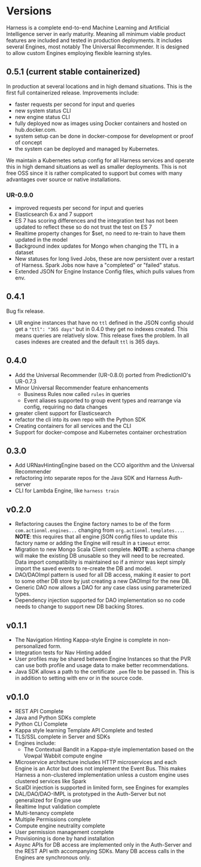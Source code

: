 # Versions

Harness is a complete end-to-end Machine Learning and Artificial Intelligence server in early maturity. Meaning all minimum viable product features are included and tested in production deployments. It includes several Engines, most notably The Universal Recommender. It is designed to allow custom Engines employing flexible learning styles.

## 0.5.1 (current stable containerized)

In production at several locations and in high demand situations. This is the first full containerized release. Improvements include:

 - faster requests per second for input and queries
 - new system status CLI
 - new engine status CLI
 - fully deployed now as images using Docker containers and hosted on hub.docker.com.
 - system setup can be done in docker-compose for development or proof of concept
 - the system can be deployed and managed by Kubernetes. 

We maintain a Kubernetes setup config for all Harness services and operate this in high demand situations as well as smaller deployments. This is not free OSS since it is rather complicated to support but comes with many advantages over source or native installations. 


### UR-0.9.0

 - improved requests per second for input and queries
 - Elasticsearch 6.x and 7 support
 - ES 7 has scoring differences and the integration test has not been updated to reflect these so do not trust the test on ES 7
 - Realtime property changes for $set, no need to re-train to have them updated in the model
 - Background index updates for Mongo when changing the TTL in a dataset
 - New statuses for long lived Jobs, these are now persistent over a restart of Harness. Spark Jobs now have a "completed" or "failed" status.
 - Extended JSON for Engine Instance Config files, which pulls values from env.

## 0.4.1

Bug fix release.

 - UR engine instances that have no `ttl` defined in the JSON config should get a `"ttl": "365 days"` but in 0.4.0 they get no indexes created. This means queries are relatively slow. This release fixes the problem. In all cases indexes are created and the default `ttl` is 365 days.
 
## 0.4.0

- Add the Universal Recommender (UR-0.8.0) ported from PredictionIO's UR-0.7.3
- Minor Universal Recommender feature enhancements
    - Business Rules now called `rules` in queries
    - Event aliases supported to group event types and rearrange via config, requiring no data changes
- greater client support for Elasticsearch 
- refactor the cli into its own repo with the Python SDK
- Creating containers for all services and the CLI
- Support for docker-compose and Kubernetes container orchestration

## 0.3.0

 - Add URNavHintingEngine based on the CCO algorithm and the Universal Recommender
 - refactoring into separate repos for the Java SDK and Harness Auth-server
 - CLI for Lambda Engine, like `harness train`

## v0.2.0

 - Refactoring causes the Engine factory names to be of the form `com.actionml.engines...` changing from `org.actionml.templates...`. **NOTE**: this requires that all engine jSON config files to update this factory name or adding the Engine will result in a `timeout` error.
 - Migration to new Mongo Scala Client complete. **NOTE**: a schema change will make the existing DB unusable so they will need to be recreated. Data import compatibility is maintained so if a mirror was kept simply import the saved events to re-create the DB and model.
 - DAO/DAOImpl pattern is used for all DB access, making it easier to port to some other DB store by just creating a new DAOImpl for the new DB.
 - Generic DAO now allows a DAO for any case class using parameterized types.
 - Dependency injection supported for DAO implementation so no code needs to change to support new DB backing Stores.

## v0.1.1

 - The Navigation Hinting Kappa-style Engine is complete in non-personalized form.
 - Integration tests for Nav Hinting added
 - User profiles may be shared between Engine Instances so that the PVR can use both profile and usage data to make better recommendations.
 - Java SDK allows a path to the certificate `.pem` file to be passed in. This is in addition to setting with env or in the source code.

## v0.1.0

 - REST API Complete
 - Java and Python SDKs complete
 - Python CLI Complete
 - Kappa style learning Template API Complete and tested
 - TLS/SSL complete in Server and SDKs
 - Engines include:
    - The Contextual Bandit in a Kappa-style implementation based on the Vowpal Wabbit compute engine
 - Microservice architecture includes HTTP microservices and each Engine is an Actor but does not implement the Event Bus. This makes Harness a non-clustered implementation unless a custom engine uses clustered services like Spark
 - ScalDI injection is supported in limited form, see Engines for examples
 - DAL/DAO/DAO-IMPL is prototyped in the Auth-Server but not generalized for Engine use
 - Realtime Input validation complete
 - Multi-tenancy complete
 - Multiple Permissions complete
 - Compute engine neutrality complete
 - User permission management complete
 - Provisioning is done by hand installation
 - Async APIs for DB access are implemented only in the Auth-Server and the REST API with accompanying SDKs. Many DB access calls in the Engines are synchronous only. 

